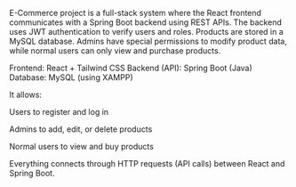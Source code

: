  E-Commerce project is a full-stack system where the React frontend communicates with a Spring Boot backend using REST APIs. The backend uses JWT authentication to verify users and roles. Products are stored in a MySQL database. Admins have special permissions to modify product data, while normal users can only view and purchase products.
 
Frontend: React + Tailwind CSS
Backend (API): Spring Boot (Java)
Database: MySQL (using XAMPP)

It allows:

Users to register and log in

Admins to add, edit, or delete products

Normal users to view and buy products

Everything connects through HTTP requests (API calls) between React and Spring Boot.
